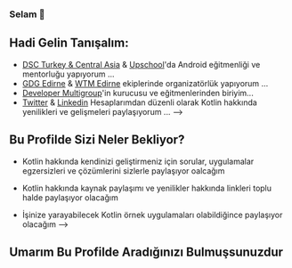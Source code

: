 ### Selam 👋



## Hadi Gelin Tanışalım:

- [DSC Turkey & Central Asia](https://www.linkedin.com/company/google-developers-communities-turkey) & [Upschool](https://www.upschool.io/)'da Android eğitmenliği ve mentorluğu yapıyorum ...
- [GDG Edirne](https://www.instagram.com/gdgedirne/) & [WTM Edirne](https://www.upschool.io/)  ekiplerinde organizatörlük yapıyorum   ...
- [Developer Multigroup](https://www.youtube.com/channel/UCo8vjYW1ZEzhREWZBRihRRg)'in kurucusu ve eğitmenlerinden biriyim...
- [Twitter](https://www.youtube.com/channel/UCo8vjYW1ZEzhREWZBRihRRg) & [Linkedin](https://www.youtube.com/channel/UCo8vjYW1ZEzhREWZBRihRRg) Hesaplarımdan düzenli olarak Kotlin hakkında yenilikleri ve gelişmeleri paylaşıyorum ...
-->

## Bu Profilde Sizi Neler Bekliyor?

- Kotlin hakkında kendinizi geliştirmeniz için sorular, uygulamalar egzersizleri ve çözümlerini sizlerle paylaşıyor oalcağım

- Kotlin hakkında kaynak paylaşımı ve yenilikler hakkında linkleri toplu halde paylaşıyor olacağım

- İşinize yarayabilecek Kotlin örnek uygulamaları olabildiğince paylaşıyor olacağım
-->

## Umarım Bu Profilde Aradığınızı Bulmuşsunuzdur
